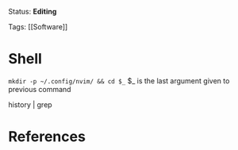 Status: **Editing**

Tags: [[Software]]

# Shell

`mkdir -p ~/.config/nvim/ && cd $_` $_ is the last argument given to previous command

history | grep



# References
